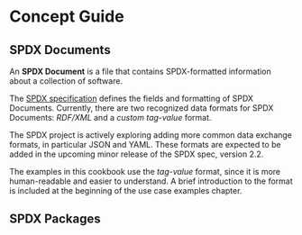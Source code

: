 # Concept Guide

## SPDX Documents

An **SPDX Document** is a file that contains SPDX-formatted information about a
collection of software.

The [SPDX specification](https://spdx.org/specifications) defines the fields and
formatting of SPDX Documents. Currently, there are two recognized data formats
for SPDX Documents: *RDF/XML* and a *custom tag-value* format.

The SPDX project is actively exploring adding more common data exchange formats,
in particular JSON and YAML. These formats are expected to be added in the
upcoming minor release of the SPDX spec, version 2.2.

The examples in this cookbook use the *tag-value* format, since it is more
human-readable and easier to understand. A brief introduction to the format is
included at the beginning of the use case examples chapter.

## SPDX Packages



